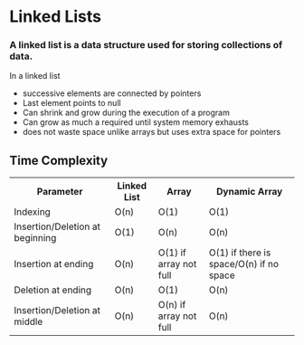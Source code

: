 # Linked Lists
### A linked list is a data structure used for storing collections of data.
<p>In a linked list 
    <ul>
        <li>successive elements are connected by pointers</li>
        <li>Last element points to null</li>
        <li>Can shrink and grow during the execution of a program</li>
        <li>Can grow as much a required until system memory exhausts</li>
        <li>does not waste space unlike arrays but uses extra space for pointers</li>
    </ul> 
</p>

## Time Complexity
<div align="center"><table>
    <tr>
        <th>Parameter</th>
        <th>Linked List</th>
        <th>Array</th>
        <th>Dynamic Array</th>
    </tr>
    <tr>
        <td>Indexing</td>
        <td>O(n)</td>
        <td>O(1)</td>
        <td>O(1)</td>
    </tr>
    <tr>
        <td>Insertion/Deletion at beginning</td>
        <td>O(1)</td>
        <td>O(n)</td>
        <td>O(n)</td>
    </tr>
    <tr>
        <td>Insertion at ending</td>
        <td>O(n)</td>
        <td>O(1) if array not full</td>
        <td>O(1) if there is space/O(n) if no space</td>
    </tr>
    <tr>
        <td>Deletion at ending</td>
        <td>O(n)</td>
        <td>O(1) </td>
        <td>O(n) </td>
    </tr>
    <tr>
        <td>Insertion/Deletion at middle</td>
        <td>O(n)</td>
        <td>O(n) if array not full</td>
        <td>O(n)</td>
    </tr>
    
</table>
</div>
